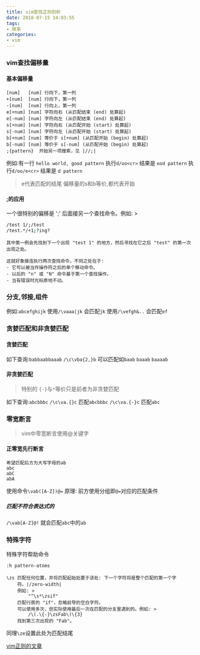 ```yaml
---
title: vim查找正则剖析
date: 2018-07-15 14:03:55
tags:
- 效率
categories:
- vim
---
```


### vim查找偏移量

#### 基本偏移量
```
[num]	[num] 行向下，第一列
+[num]	[num] 行向下，第一列
-[num]	[num] 行向上，第一列
e[+num]	[num] 字符向右 (从匹配结束 (end) 处算起)
e[-num]	[num] 字符向左 (从匹配结束 (end) 处算起)
s[+num]	[num] 字符向右 (从匹配开始 (start) 处算起)
s[-num]	[num] 字符向左 (从匹配开始 (start) 处算起)
b[+num]	[num] 等价于 s[+num] (从匹配开始 (begin) 处算起)
b[-num]	[num] 等价于 s[-num] (从匹配开始 (begin) 处算起)
;{pattern}  开始另一项搜索，见 |//;|

```

例如:有一行 `hello world, good pattern`
执行`d/oo<cr>` 结果是 `ood pattern`
执行`d/oo/e<cr>` 结果是 `d pattern`
> e代表匹配的结尾
> 偏移量的s和b等价,都代表开始

#### ;的应用

一个很特别的偏移是 ';' 后面接另一个查找命令。例如: >

```bash
/test 1/;/test
/test.*/+1;?ing?
```

```
其中第一例会先找到下一个出现 "test 1" 的地方，然后寻找在它之后 "test" 的第一次
出现之处。

这就好象接连执行两次查找命令，不同之处在于:
- 它可以被当作操作符之后的单个移动命令。
- 以后的 "n" 或 "N" 命令基于第一个查找操作。
- 当有错误时光标原地不动。
```

### 分支,邻接,组件

例如:`abcefghijk`
使用`/\vaaa|jk` 会匹配`jk`
使用`/\vefgh&..` 会匹配`ef`

### 贪婪匹配和非贪婪匹配

#### 贪婪匹配

如下查询:`babbaabbaaab`
`/\c\vba{2,}b` 可以匹配如`baab` `baaab` `baaaab`

#### 非贪婪匹配
>特别的 `{-}`与`*`等价只是前者为非贪婪匹配

如下查询:`abcbbbc`
`/\c\va.{}c` 匹配`abcbbbc`
`/\c\va.{-}c` 匹配`abc`


### 零宽断言
> vim中零宽断言使用@关键字

#### 正零宽先行断言
```
希望匹配后方为大写字母的ab
abc
abC
abA
```

使用命令`\vab([A-Z])@=`
原理: 前方使用分组即`@=`对应的匹配条件

##### 匹配不符合表达式的
`/\vab[A-Z]@!`
就会匹配`abc`中的`ab`


### 特殊字符
特殊字符帮助命令
```bash
:h pattern-atoms
```

```
\zs	匹配任何位置，并将匹配起始处置于该处: 下一个字符将是整个匹配的第一个字
	符。|/zero-width|
	例如: >
		"^\s*\zsif"
	匹配行首的 "if"，忽略前导的空白字符。
	可以使用多次，但实际使用最后一次在匹配的分支里遇到的。例如: >
		/\(.\{-}\zsFab\)\{3}
	找到第三次出现的 "Fab"。
```
同理`\ze`设置此处为匹配结尾

[vim正则的文章](https://www.jianshu.com/p/03770041397c)
